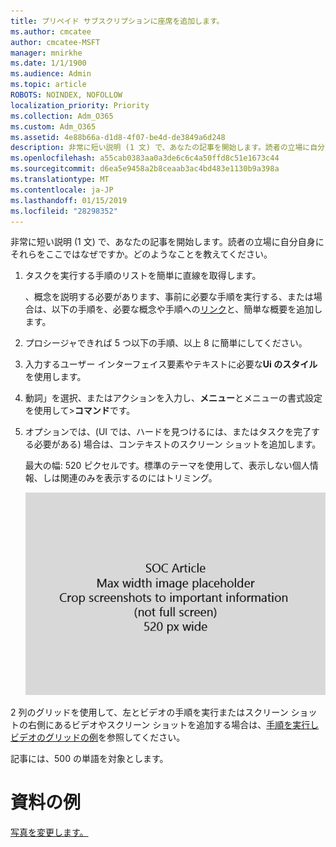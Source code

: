 ```yaml
---
title: プリペイド サブスクリプションに座席を追加します。
ms.author: cmcatee
author: cmcatee-MSFT
manager: mnirkhe
ms.date: 1/1/1900
ms.audience: Admin
ms.topic: article
ROBOTS: NOINDEX, NOFOLLOW
localization_priority: Priority
ms.collection: Adm_O365
ms.custom: Adm_O365
ms.assetid: 4e88b66a-d1d8-4f07-be4d-de3849a6d248
description: 非常に短い説明 (1 文) で、あなたの記事を開始します。読者の立場に自分自身にそれらをここではなぜですか。どのようなことを教えてください。
ms.openlocfilehash: a55cab0383aa0a3de6c6c4a50ffd8c51e1673c44
ms.sourcegitcommit: d6ea5e9458a2b8ceaab3ac4bd483e1130b9a398a
ms.translationtype: MT
ms.contentlocale: ja-JP
ms.lasthandoff: 01/15/2019
ms.locfileid: "28298352"
---
```

非常に短い説明 (1 文) で、あなたの記事を開始します。読者の立場に自分自身にそれらをここではなぜですか。どのようなことを教えてください。 
  
1. タスクを実行する手順のリストを簡単に直線を取得します。
    
    、概念を説明する必要があります、事前に必要な手順を実行する、または場合は、以下の手順を、必要な概念や手順への[リンク](https://support.office.com/article/f37e7984-cf03-4fde-92d3-82970d7e241b.aspx)と、簡単な概要を追加します。 
    
2. プロシージャできれば 5 つ以下の手順、以上 8 に簡単にしてください。
    
3. 入力するユーザー インターフェイス要素やテキストに必要な**Ui のスタイル**を使用します。 
    
4. 動詞」を選択、またはアクションを入力し、**メニュー**とメニューの書式設定を使用して\>**コマンド**です。
    
5. オプションでは、(UI では、ハードを見つけるには、またはタスクを完了する必要がある) 場合は、コンテキストのスクリーン ショットを追加します。
    
    最大の幅: 520 ピクセルです。標準のテーマを使用して、表示しない個人情報、しは関連のみを表示するのにはトリミング。 
    
    ![SOC 資料アートの最大の幅のプレース ホルダーは、520 ピクセルです。](media/7d43d3be-8658-4a5b-aa15-ed62a47a2b24.png)
  
2 列のグリッドを使用して、左とビデオの手順を実行またはスクリーン ショットの右側にあるビデオやスクリーン ショットを追加する場合は、[手順を実行しビデオのグリッドの例](https://support.office.com/article/14ce8e82-efa0-47f5-bb84-94f078db3dae.aspx)を参照してください。 
  
記事には、500 の単語を対象とします。
  
# <a name="example-article"></a>資料の例

[写真を変更します。](https://support.office.com/article/555376e0-1fca-49ba-8434-307a0525c767.aspx)
  

